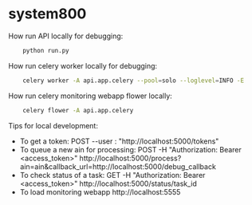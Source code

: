 # system800


How run API locally for debugging:
``` bash
    python run.py
```

How run celery worker locally for debugging:
``` bash
    celery worker -A api.app.celery --pool=solo --loglevel=INFO -E
```

How run celery monitoring webapp flower locally:
``` bash
    celery flower -A api.app.celery
```

Tips for local development:
- To get a token: POST --user <user>:<password> "http://localhost:5000/tokens"
- To queue a new ain for processing: POST -H "Authorization: Bearer <access_token>" http://localhost:5000/process?ain=ain&callback_url=http://localhost:5000/debug_callback
- To check status of a task: GET -H "Authorization: Bearer <access_token>" http://localhost:5000/status/task_id
- To load monitoring webapp http://localhost:5555
